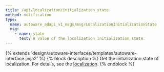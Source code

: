 ```yaml
---
title: /api/localization/initialization_state
method: notification
type:
  name: autoware_adapi_v1_msgs/msg/LocalizationInitializationState
  msg:
    - name: state
      text: A value of the localization initialization state.
---
```


{% extends 'design/autoware-interfaces/templates/autoware-interface.jinja2' %}
{% block description %}
Get the initialization state of localization.
For details, see the [localization](../../../features/localization.md).
{% endblock %}
